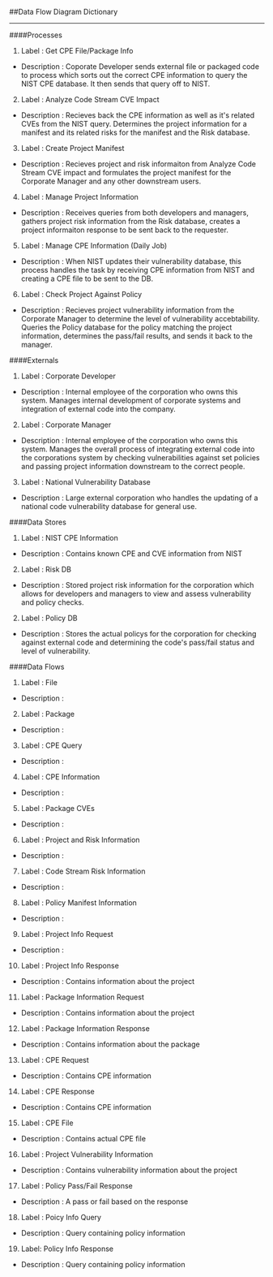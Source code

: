 ##Data Flow Diagram Dictionary

-----------------------

####Processes
1. Label : Get CPE File/Package Info
 * Description : Coporate Developer sends external file or packaged code to process which sorts out the correct CPE information to query the NIST CPE database. It then sends that query off to NIST.
2. Label : Analyze Code Stream CVE Impact
 * Description : Recieves back the CPE information as well as it's related CVEs from the NIST query. Determines the project information for a manifest and its related risks for the manifest and the Risk database.
3. Label : Create Project Manifest
 * Description : Recieves project and risk informaiton from Analyze Code Stream CVE impact and formulates the project manifest for the Corporate Manager and any other downstream users.
4. Label : Manage Project Information
 * Description : Receives queries from both developers and managers, gathers project risk information from the Risk database, creates a project informaiton response to be sent back to the requester.
5. Label : Manage CPE Information (Daily Job)
 * Description : When NIST updates their vulnerability database, this process handles the task by receiving CPE information from NIST and creating a CPE file to be sent to the DB.
6. Label : Check Project Against Policy
 * Description : Recieves project vulnerability information from the Corporate Manager to determine the level of vulnerability accebtability. Queries the Policy database for the policy matching the project information, determines the pass/fail results, and sends it back to the manager.

####Externals
1. Label : Corporate Developer
 * Description : Internal employee of the corporation who owns this system. Manages internal development of corporate systems and integration of external code into the company.
2. Label : Corporate Manager
 * Description : Internal employee of the corporation who owns this system. Manages the overall process of integrating external code into the corporations system by checking vulnerabilities against set policies and passing project information downstream to the correct people.
3. Label : National Vulnerability Database
 * Description : Large external corporation who handles the updating of a national code vulnerability database for general use. 
 
####Data Stores
1. Label : NIST CPE Information
 * Description : Contains known CPE and CVE information from NIST
2. Label : Risk DB
 * Description : Stored project risk information for the corporation which allows for developers and managers to view and assess vulnerability and policy checks.
2. Label : Policy DB
 * Description : Stores the actual policys for the corporation for checking against external code and determining the code's pass/fail status and level of vulnerability.

####Data Flows
1. Label : File
 * Description : 
2. Label : Package
 * Description : 
3. Label : CPE Query
 * Description : 
4. Label : CPE Information
 * Description : 
5. Label : Package CVEs
 * Description : 
6. Label : Project and Risk Information
 * Description : 
7. Label : Code Stream Risk Information
 * Description : 
8. Label : Policy Manifest Information
 * Description : 
9. Label : Project Info Request
 * Description : 
10. Label : Project Info Response
 * Description : Contains information about the project
11. Label : Package Information Request
 * Description : Contains information about the project
12. Label : Package Information Response
 * Description : Contains information about the package
13. Label : CPE Request
 * Description : Contains CPE information
14. Label : CPE Response
 * Description : Contains CPE information
15. Label : CPE File
 * Description : Contains actual CPE file 
16. Label : Project Vulnerability Information
 * Description : Contains vulnerability information about the project
17. Label : Policy Pass/Fail Response
 * Description : A pass or fail based on the response
18. Label : Poicy Info Query
 * Description : Query containing policy information
19. Label: Policy Info Response
 * Description : Query containing policy information

